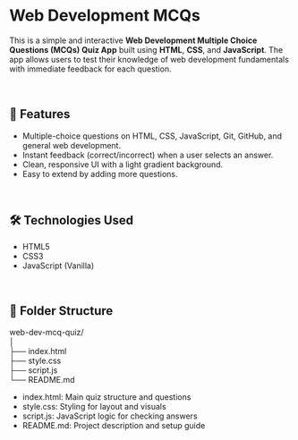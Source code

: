 # Web Development MCQs
This is a simple and interactive **Web Development Multiple Choice Questions (MCQs) Quiz App** built using **HTML**, **CSS**, and **JavaScript**.
The app allows users to test their knowledge of web development fundamentals with immediate feedback for each question.

<br />

## 🧠 Features
- Multiple-choice questions on HTML, CSS, JavaScript, Git, GitHub, and general web development.
- Instant feedback (correct/incorrect) when a user selects an answer.
- Clean, responsive UI with a light gradient background.
- Easy to extend by adding more questions.

<br />

## 🛠️ Technologies Used
- HTML5
- CSS3
- JavaScript (Vanilla)

<br />

## 📁 Folder Structure
web-dev-mcq-quiz/ <br />
│ <br />
├── index.html <br />
├── style.css <br />
├── script.js <br />
└── README.md <br />

- index.html: Main quiz structure and questions
- style.css: Styling for layout and visuals
- script.js: JavaScript logic for checking answers
- README.md: Project description and setup guide
